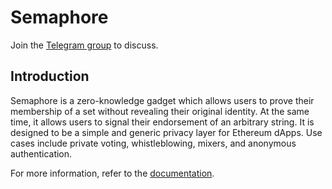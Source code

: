 # Semaphore

Join the [Telegram group](https://t.me/joinchat/B-PQx1U3GtAh--Z4Fwo56A) to discuss.

## Introduction

Semaphore is a zero-knowledge gadget which allows users to prove their
membership of a set without revealing their original identity. At the same
time, it allows users to signal their endorsement of an arbitrary string. It is
designed to be a simple and generic privacy layer for Ethereum dApps. Use cases
include private voting, whistleblowing, mixers, and anonymous authentication.

<!-- TODO: change this URL -->
For more information, refer to the
[documentation](https://weijiekoh.github.io/semaphore/docs/).

<!--TODO: refactor libsemaphore to be friendly to the new signature of-->
<!--broadcastSignal and rewrite the following explanation-->
<!--Basically, it would be useful to have a helper function that abstracts over
the production of these values-->

